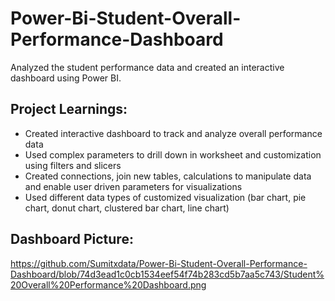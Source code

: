 # Power-Bi-Student-Overall-Performance-Dashboard
Analyzed the student performance data and created an interactive dashboard using Power BI.


## Project Learnings:
 - Created interactive dashboard to track and analyze overall performance data
 - Used complex parameters to drill down in worksheet and customization using filters and slicers
 - Created connections, join new tables, calculations to manipulate data and enable user driven parameters for visualizations
 - Used different data types of customized visualization (bar chart, pie chart, donut chart, clustered bar chart, line chart)

## Dashboard Picture:
https://github.com/Sumitxdata/Power-Bi-Student-Overall-Performance-Dashboard/blob/74d3ead1c0cb1534eef54f74b283cd5b7aa5c743/Student%20Overall%20Performance%20Dashboard.png
